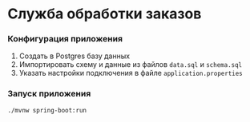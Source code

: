 # Служба обработки заказов

### Конфигурация приложения
 1. Создать в Postgres базу данных
 2. Импортировать схему и данные из файлов `data.sql` и `schema.sql`
 3. Указать настройки подключения в файле `application.properties`

### Запуск приложения
````
./mvnw spring-boot:run
````
